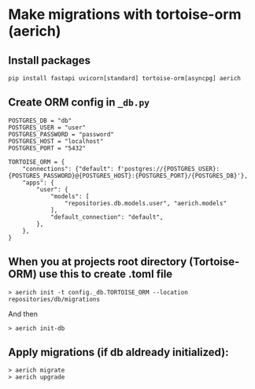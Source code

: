 # Make migrations with tortoise-orm (aerich)
## Install packages
```
pip install fastapi uvicorn[standard] tortoise-orm[asyncpg] aerich
```
## Create ORM config in `_db.py`
```
POSTGRES_DB = "db"
POSTGRES_USER = "user"
POSTGRES_PASSWORD = "password"
POSTGRES_HOST = "localhost"
POSTGRES_PORT = "5432"

TORTOISE_ORM = {
    "connections": {"default": f'postgres://{POSTGRES_USER}:{POSTGRES_PASSWORD}@{POSTGRES_HOST}:{POSTGRES_PORT}/{POSTGRES_DB}'},
    "apps": {
        "user": {
            "models": [
                "repositories.db.models.user", "aerich.models"
            ],
            "default_connection": "default",
        },
    },
}
```
## When you at projects root directory (Tortoise-ORM) use this to create .toml file
```
> aerich init -t config._db.TORTOISE_ORM --location repositories/db/migrations
```
And then
```
> aerich init-db
```

## Apply migrations (if db aldready initialized):
```
> aerich migrate
> aerich upgrade
```